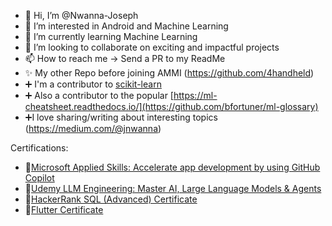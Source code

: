 - 👋 Hi, I’m @Nwanna-Joseph
- 👀 I’m interested in Android and Machine Learning
- 🌱 I’m currently learning Machine Learning
- 💞️ I’m looking to collaborate on exciting and impactful projects
- 📫 How to reach me -> Send a PR to my ReadMe
- ✨ My other Repo before joining AMMI (https://github.com/4handheld)
- ➕ I'm a contributor to [scikit-learn](https://github.com/scikit-learn/scikit-learn)
- ➕ Also a contributor to the popular [https://ml-cheatsheet.readthedocs.io/](https://github.com/bfortuner/ml-glossary)
- ➕I love sharing/writing about interesting topics (https://medium.com/@jnwanna)

Certifications:
- 🥇[Microsoft Applied Skills: Accelerate app development by using GitHub Copilot](https://learn.microsoft.com/api/credentials/share/en-us/DirectorNwannaJoseph-5615/FF8907F5C2215AF7?sharingId=A5AC50922AE0599F)
- 🥇[Udemy LLM Engineering: Master AI, Large Language Models & Agents](https://www.udemy.com/certificate/UC-af5c6aa7-2c2f-4fd1-a5c3-5dc2321c26ac)
- 🥇[HackerRank SQL (Advanced) Certificate](https://www.hackerrank.com/certificates/1c5fb123aac3)
- 🥇[Flutter Certificate](https://www.credential.net/8202cec8-7193-4887-85e2-dba1cede6982?key=a4546ffd0657d44ed9d487754fcba755d305ded39153686a854a212a8e25a774#acc.hUuQH6dw)
<!---
Nwanna-Joseph/Nwanna-Joseph is a ✨ special ✨ repository because its `README.md` (this file) appears on your GitHub profile.
You can click the Preview link to take a look at your changes.
--->
